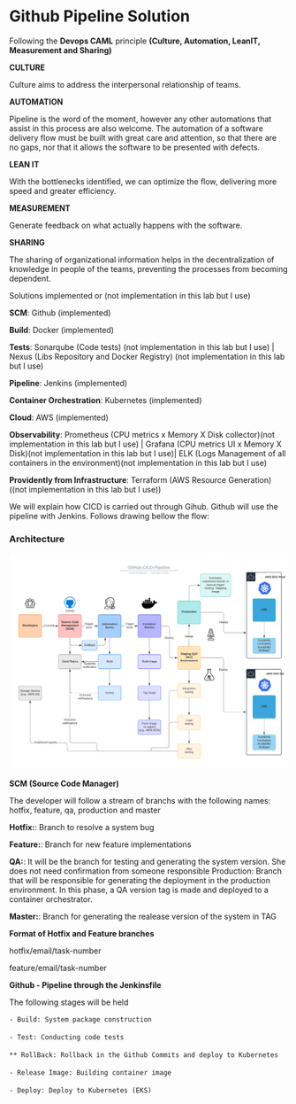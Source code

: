 # Github Pipeline Solution

Following the **Devops CAML** principle **(Culture, Automation, LeanIT, Measurement and Sharing)**

**CULTURE**

Culture aims to address the interpersonal relationship of teams.

**AUTOMATION**

Pipeline is the word of the moment, however any other automations that assist in this process are also welcome. The automation of a software delivery flow must be built with great care and attention, so that there are no gaps, nor that it allows the software to be presented with defects.

**LEAN IT**

With the bottlenecks identified, we can optimize the flow, delivering more speed and greater efficiency.

**MEASUREMENT**

Generate feedback on what actually happens with the software.

**SHARING**

The sharing of organizational information helps in the decentralization of knowledge in people of the teams, preventing the processes from becoming dependent.

Solutions implemented or (not implementation in this lab but I use)

**SCM**: Github (implemented)

**Build**: Docker (implemented)

**Tests**: Sonarqube (Code tests) (not implementation in this lab but I use) | Nexus (Libs Repository and Docker Registry) (not implementation in this lab but I use)

**Pipeline**: Jenkins (implemented)

**Container Orchestration**: Kubernetes (implemented)

**Cloud**: AWS (implemented)

**Observability**: Prometheus (CPU metrics x Memory X Disk collector)(not implementation in this lab but I use) | Grafana (CPU metrics UI x Memory X Disk)(not implementation in this lab but I use)| ELK (Logs Management of all containers in the environment)(not implementation in this lab but I use)

**Providently from Infrastructure**: Terraform (AWS Resource Generation) ((not implementation in this lab but I use))

We will explain how CICD is carried out through Gihub. Github will use the pipeline with Jenkins. Follows drawing bellow the flow:
### Architecture

![GitHub Pipeline](https://github.com/jonascavalcantineto/apiSampleJava/blob/master/docs/github/GitHub-CICD-Pipeline.png)

**SCM (Source Code Manager)**

The developer will follow a stream of branchs with the following names: hotfix, feature, qa, production and master

**Hotfix:**: Branch to resolve a system bug

**Feature:**: Branch for new feature implementations

**QA:**: It will be the branch for testing and generating the system version. She does not need confirmation from someone responsible
Production: Branch that will be responsible for generating the deployment in the production environment. In this phase, a QA version tag is made and deployed to a container orchestrator.

**Master:**: Branch for generating the realease version of the system in TAG 

**Format of Hotfix and Feature branches**

hotfix/email/task-number

feature/email/task-number

**Github - Pipeline through the Jenkinsfile**

The following stages will be held

    - Build: System package construction

    - Test: Conducting code tests

    ** RollBack: Rollback in the Github Commits and deploy to Kubernetes

    - Release Image: Building container image

    - Deploy: Deploy to Kubernetes (EKS)